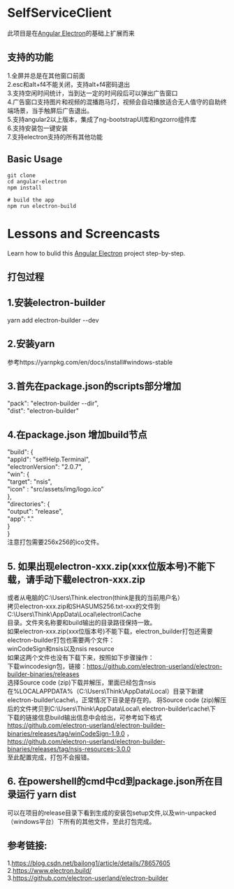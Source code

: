 # SelfServiceClient

此项目是在[Angular Electron](https://angularfirebase.com/lessons/desktop-apps-with-electron-and-angular/)的基础上扩展而来
## 支持的功能
1.全屏并总是在其他窗口前面  
2.esc和alt+f4不能关闭，支持alt+f4密码退出  
3.支持空闲时间统计，当到达一定的时间段后可以弹出广告窗口  
4.广告窗口支持图片和视频的混播跑马灯，视频会自动播放适合无人值守的自助终端场景，当手触屏后广告退出。  
5.支持angular2以上版本，集成了ng-bootstrapUI库和ngzorro组件库   
6.支持安装包一键安装  
7.支持electron支持的所有其他功能  

## Basic Usage

```shell
git clone
cd angular-electron
npm install

# build the app
npm run electron-build
```

# Lessons and Screencasts

Learn how to bulid this [Angular Electron](https://angularfirebase.com/lessons/desktop-apps-with-electron-and-angular/) project step-by-step. 
## 打包过程
## 1.安装electron-builder
  yarn add electron-builder --dev
## 2.安装yarn
   参考https://yarnpkg.com/en/docs/install#windows-stable
##  3.首先在package.json的scripts部分增加
 "pack": "electron-builder --dir",  
 "dist": "electron-builder"  
##  4.在package.json 增加build节点
"build": {  
    "appId": "selfHelp.Terminal",  
    "electronVersion": "2.0.7",  
    "win": {  
      "target": "nsis",  
      "icon" : "src/assets/img/logo.ico"  
    },  
     "directories": {  
      "output": "release",  
      "app": "."  
    }  
  }  
  注意打包需要256x256的ico文件。  
## 5. 如果出现electron-xxx.zip(xxx位版本号)不能下载，请手动下载electron-xxx.zip
   或者从电脑的C:\Users\Think\.electron(think是我的当前用户名）    
   拷贝electron-xxx.zip和SHASUMS256.txt-xxx的文件到C:\Users\Think\AppData\Local\electron\Cache  
   目录。文件夹名称要和build输出的目录路径保持一致。  
   如果electron-xxx.zip(xxx位版本号)不能下载，electron_builder打包还需要electron-builder打包也需要两个文件：  
   winCodeSign和nsis以及nsis resource  
   如果这两个文件也没有下载下来，按照如下步骤操作：  
   下载wincodesign包，链接：https://github.com/electron-userland/electron-builder-binaries/releases  
   选择Source code (zip)下载并解压，里面已经包含nsis    
   在%LOCALAPPDATA%（C:\Users\Think\AppData\Local）目录下新建electron-builder\cache\，正常情况下目录是存在的。
   将Source code (zip)解压后的文件拷贝到C:\Users\Think\AppData\Local\ electron-builder\cache\下  
   下载的链接信息build输出信息中会给出，可参考如下格式  
   https://github.com/electron-userland/electron-builder-binaries/releases/tag/winCodeSign-1.9.0 ，  
   https://github.com/electron-userland/electron-builder-binaries/releases/tag/nsis-resources-3.0.0  
   至此配置完成，打包不会报错。  
## 6. 在powershell的cmd中cd到package.json所在目录运行 yarn dist
   可以在项目的release目录下看到生成的安装包setup文件,以及win-unpacked（windows平台）下所有的其他文件，至此打包完成。
   
##  参考链接:
   1.https://blog.csdn.net/bailong1/article/details/78657605  
   2.https://www.electron.build/  
   3.https://github.com/electron-userland/electron-builder  
   

